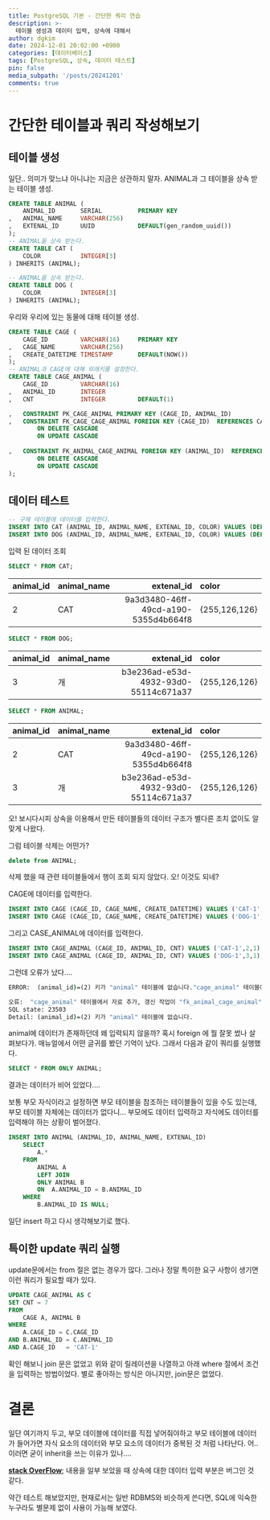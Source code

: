 ```yaml
---
title: PostgreSQL 기본 - 간단한 쿼리 연습
description: >-
  테이블 생성과 데이터 입력, 상속에 대해서
author: dgkim
date: 2024-12-01 20:02:00 +0900
categories: [데이터베이스]
tags: [PostgreSQL, 상속, 데이터 테스트]
pin: false
media_subpath: '/posts/20241201'
comments: true
---
```

# 간단한 테이블과 쿼리 작성해보기

## 테이블 생성
일단.. 의미가 맞느냐 아니냐는 지금은 상관하지 말자. 
ANIMAL과 그 테이블을 상속 받는 테이블 생성.
```sql
CREATE TABLE ANIMAL (
	ANIMAL_ID		SERIAL			PRIMARY KEY 
,	ANIMAL_NAME		VARCHAR(256)
,	EXTENAL_ID		UUID			DEFAULT(gen_random_uuid())
);
-- ANIMAL을 상속 받는다.
CREATE TABLE CAT (
	COLOR			INTEGER[3]
) INHERITS (ANIMAL);

-- ANIMAL을 상속 받는다.
CREATE TABLE DOG (
	COLOR			INTEGER[3]
) INHERITS (ANIMAL);
```
우리와 우리에 있는 동물에 대해 테이블 생성.
```sql
CREATE TABLE CAGE (
	CAGE_ID			VARCHAR(16) 	PRIMARY KEY
,	CAGE_NAME		VARCHAR(256)
,	CREATE_DATETIME	TIMESTAMP		DEFAULT(NOW())
);
-- ANIMAL과 CAGE에 대해 외래키를 설정한다.
CREATE TABLE CAGE_ANIMAL (
	CAGE_ID			VARCHAR(16)
,	ANIMAL_ID		INTEGER
,	CNT				INTEGER			DEFAULT(1)

,	CONSTRAINT PK_CAGE_ANIMAL PRIMARY KEY (CAGE_ID, ANIMAL_ID)
,	CONSTRAINT FK_CAGE_CAGE_ANIMAL FOREIGN KEY (CAGE_ID)  REFERENCES CAGE(CAGE_ID)
		ON DELETE CASCADE
		ON UPDATE CASCADE
		
,	CONSTRAINT FK_ANIMAL_CAGE_ANIMAL FOREIGN KEY (ANIMAL_ID)  REFERENCES ANIMAL(ANIMAL_ID)
		ON DELETE CASCADE
		ON UPDATE CASCADE
);
```

## 데이터 테스트

```sql
-- 구체 테이블에 데이터를 입력한다.
INSERT INTO CAT (ANIMAL_ID, ANIMAL_NAME, EXTENAL_ID, COLOR) VALUES (DEFAULT, '고양이', DEFAULT, ARRAY[255,126,126]);
INSERT INTO DOG (ANIMAL_ID, ANIMAL_NAME, EXTENAL_ID, COLOR) VALUES (DEFAULT, '개', DEFAULT, ARRAY[255,126,126]);
```

입력 된 데이터 조회

```sql
SELECT * FROM CAT;
```
| animal_id                    | animal_name      | extenal_id                           | color          |
| :--------------------------- | :--------------- | -----------------------------------: | :------------- |
| 2                            | CAT              | 9a3d3480-46ff-49cd-a190-5355d4b664f8 | {255,126,126}  |

```sql
SELECT * FROM DOG;
```
| animal_id                    | animal_name      | extenal_id                           | color          |
| :--------------------------- | :--------------- | -----------------------------------: | :------------- |
| 3                            | 개               | b3e236ad-e53d-4932-93d0-55114c671a37 | {255,126,126}  |

```sql
SELECT * FROM ANIMAL;
```
| animal_id                    | animal_name      | extenal_id                           | color          |
| :--------------------------- | :--------------- | -----------------------------------: | :------------- |
| 2                            | CAT              | 9a3d3480-46ff-49cd-a190-5355d4b664f8 | {255,126,126}  |
| 3                            | 개               | b3e236ad-e53d-4932-93d0-55114c671a37 | {255,126,126}  |

오! 보시다시피 상속을 이용해서 만든 테이블들의 데이터 구조가 별다른 조치 없이도 알맞게 나왔다. 

그럼 테이블 삭제는 어떤가?
```sql
delete from ANIMAL;
```

삭제 했을 때 관련 테이블들에서 행이 조회 되지 않았다. 오! 이것도 되네?

CAGE에 데이터를 입력한다.
```sql
INSERT INTO CAGE (CAGE_ID, CAGE_NAME, CREATE_DATETIME) VALUES ('CAT-1', '고양이 우리 1', DEFAULT);
INSERT INTO CAGE (CAGE_ID, CAGE_NAME, CREATE_DATETIME) VALUES ('DOG-1', '개 우리 1', DEFAULT);
```
그리고 CASE_ANIMAL에 데이터를 입력한다.
```sql
INSERT INTO CAGE_ANIMAL (CAGE_ID, ANIMAL_ID, CNT) VALUES ('CAT-1',2,1);
INSERT INTO CAGE_ANIMAL (CAGE_ID, ANIMAL_ID, CNT) VALUES ('DOG-1',3,1);
```
그런데 오류가 났다.... 
```cmd
ERROR:  (animal_id)=(2) 키가 "animal" 테이블에 없습니다."cage_animal" 테이블에서 자료 추가, 갱신 작업이 "fk_animal_cage_animal" 참조키(foreign key) 제약 조건을 위배했습니다 

오류:  "cage_animal" 테이블에서 자료 추가, 갱신 작업이 "fk_animal_cage_animal" 참조키(foreign key) 제약 조건을 위배했습니다
SQL state: 23503
Detail: (animal_id)=(2) 키가 "animal" 테이블에 없습니다.
```
animal에 데이터가 존재하던데 왜 입력되지 않을까? 혹시 foreign 에 뭘 잘못 썼나 살펴보다가. 매뉴얼에서 어떤 글귀를 봤던 기억이 났다.
그래서 다음과 같이 쿼리를 실행했다.
```sql
SELECT * FROM ONLY ANIMAL;
```
결과는 데이터가 비어 있었다....

보통 부모 자식이라고 설정하면 부모 테이블을 참조하는 테이블들이 있을 수도 있는데, 부모 테이블 자체에는 데이터가 없다니...
부모에도 데이터 입력하고 자식에도 데이터를 입력해야 하는 상황이 벌어졌다.
```sql
INSERT INTO ANIMAL (ANIMAL_ID, ANIMAL_NAME, EXTENAL_ID) 
	SELECT 
		A.*
	FROM 
		ANIMAL A
		LEFT JOIN
		ONLY ANIMAL B
		ON	A.ANIMAL_ID = B.ANIMAL_ID
	WHERE
		B.ANIMAL_ID IS NULL;
```
일단 insert 하고 다시 생각해보기로 했다.

## 특이한 update 쿼리 실행
update문에서는 from 절은 없는 경우가 많다. 그러나 정말 특이한 요구 사항이 생기면 이런 쿼리가 필요할 때가 있다.
```sql
UPDATE CAGE_ANIMAL AS C
SET	CNT = 7
FROM 
	CAGE A, ANIMAL B
WHERE
	A.CAGE_ID = C.CAGE_ID
AND B.ANIMAL_ID = C.ANIMAL_ID
AND A.CAGE_ID	= 'CAT-1'
```
확인 해보니 join 문은 없었고 위와 같이 릴레이션을 나열하고 아래 where 절에서 조건을 입력하는 방법이었다.
별로 좋아하는 방식은 아니지만, join문은 없었다.

# 결론
일단 여기까지 두고, 부모 데이블에 데이터를 직접 넣어줘야하고 부모 테이블에 데이터가 들어가면 자식 요소의
데이터와 부모 요소의 데이터가 중복된 것 처럼 나타난다. 어.. 이러면 굳이 inherit을 쓰는 이유가 있나....

[**stack OverFlow**](https://stackoverflow.com/questions/7042860/sql-table-inheritance-causing-duplicate-records-in-base-table-even-though-primar);
내용을 일부 보았을 때 상속에 대한 데이터 입력 부분은 버그인 것 같다.

약간 테스트 해보았지만, 현재로서는 일반 RDBMS와 비슷하게 쓴다면, SQL에 익숙한 누구라도 별문제 없이 
사용이 가능해 보였다. 
